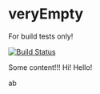 # veryEmpty
For build tests only!



[![Build Status](https://elbrenn.visualstudio.com/github/_apis/build/status/github-CI%20(1)?branchName=master)](https://elbrenn.visualstudio.com/github/_build/latest?definitionId=56?branchName=master)


Some content!!!
Hi!
Hello!


ab
